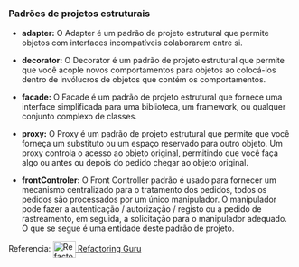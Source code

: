 <h3>  Padrões  de projetos estruturais  </h3>

- **adapter:** O Adapter é um padrão de projeto estrutural que permite objetos com interfaces incompatíveis colaborarem entre si.

- **decorator:** O Decorator é um padrão de projeto estrutural que permite que você acople novos comportamentos para objetos ao colocá-los dentro de invólucros de objetos que contém os comportamentos.

- **facade:** O Facade é um padrão de projeto estrutural que fornece uma interface simplificada para uma biblioteca, um framework, ou qualquer conjunto complexo de classes.

- **proxy:** O Proxy é um padrão de projeto estrutural que permite que você forneça um substituto ou um espaço reservado para outro objeto. Um proxy controla o acesso ao objeto original, permitindo que você faça algo ou antes ou depois do pedido chegar ao objeto original.

- **frontControler:** O Front Controller padrão é usado para fornecer um mecanismo centralizado para o tratamento dos pedidos, todos os pedidos são processados ​​por um único manipulador. O manipulador pode fazer a autenticação / autorização / registo ou a pedido de rastreamento, em seguida, a solicitação para o manipulador adequado. O que se segue é uma entidade deste padrão de projeto.



<p>Referencia: <a href="https://refactoring.guru/pt-br" target="blank"> <img align="center" src="https://refactoring.guru/images/content-public/logos/logo-covid-winter.png?id=613470ae508c2f29fe4c" alt="Refactoring Guru" height="30" width="40" /> Refactoring Guru </a> </p>



